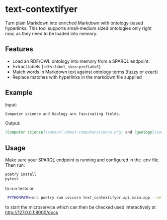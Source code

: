 # text-contextifyer

Turn plain Markdown into enriched Markdown with ontology-based hyperlinks. This tool supports small-medium sized ontologies only right now, as they need to be loaded into memory. 

## Features
- Load an RDF/OWL ontology into memory from a SPARQL endpoint.
- Extract labels (`rdfs:label`, `skos:prefLabel`)
- Match words in Markdown text against ontology terms (fuzzy or exact)
- Replace matches with hyperlinks in the markdown file supplied

## Example

Input:
```markdown
Computer science and Geology are fascinating fields.
```
Output:
```markdown
[Computer science](someurl-about-computerscience.org) and [geology](some-otherurl-related-to-geology.org) are fascinating fields.
```

## Usage
Make sure your SPARQL endpoint is running and configured in the .env file. Then run:
```bash
poetry install
pytest
```
to run tests or
```bash
 PYTHONPATH=src poetry run uvicorn text_contextifyer.api.main:app --reload
```
to start the microservice which can then be checked used interactively at http://127.0.0.1:8000/docs
